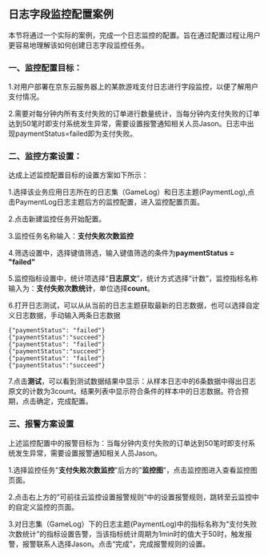 ## 日志字段监控配置案例

本节将通过一个实际的案例，完成一个日志监控的配置。旨在通过配置过程让用户更容易地理解该如何创建日志字段监控任务。

### 一、监控配置目标：

1.对用户部署在京东云服务器上的某款游戏支付日志进行字段监控，以便了解用户支付情况。

2.需要对每分钟内所有支付失败的订单进行数量统计，当每分钟内支付失败的订单达到50笔时即支付系统发生异常，需要设置报警通知相关人员Jason。日志中出现paymentStatus=failed即为支付失败。

### 二、监控方案设置：

达成上述监控配置目标的设置方案如下所示：

1.选择该业务应用日志所在的日志集（GameLog）和日志主题(PaymentLog),点击PaymentLog日志主题后方的监控配置，进入监控配置页面。

2.点击新建监控任务开始配置。

3.监控任务名称输入：**支付失败次数监控**

4.筛选设置中，选择键值筛选，输入键值筛选的条件为**paymentStatus = "failed"**

5.监控指标设置中，统计项选择“**日志原文**”，统计方式选择“计数”，监控指标名称输入为：**支付失败次数统计**，单位选择**count**。

6.打开日志测试，可以从从当前的日志主题获取最新的日志数据，也可以选择自定义日志数据，手动输入两条日志数据
```
{"paymentStatus": "failed"}
{"paymentStatus":"succeed"}
{"paymentStatus": "failed"}
{"paymentStatus":"succeed"}
{"paymentStatus": "failed"}
{"paymentStatus":"succeed"}
```
7.点击**测试**，可以看到测试数据结果中显示：从样本日志中的6条数据中得出日志原文的计数为3count。结果列表中显示符合条件的样本中的日志数据。符合预期，点击确定，完成配置。

### 三、报警方案设置

上述监控配置中的报警目标为：当每分钟内支付失败的订单达到50笔时即支付系统发生异常，需要设置报警通知相关人员Jason。

1.选择监控任务"**支付失败次数监控**"后方的"**监控图**"，点击监控图进入查看监控图页面。

2.点击右上方的”可前往云监控设置报警规则“中的设置报警规则，跳转至云监控中的自定义监控的页面。

3.对日志集（GameLog）下的日志主题(PaymentLog)中的指标名称为“支付失败次数统计”的指标设置告警，当该指标统计周期为1min时的值大于50时，触发报警，报警联系人选择Jason。点击“完成”，完成报警规则的设置。



